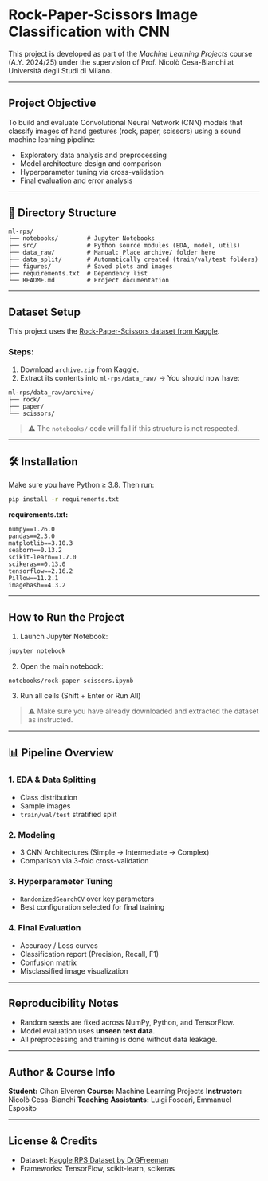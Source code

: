 # Rock-Paper-Scissors Image Classification with CNN

This project is developed as part of the *Machine Learning Projects* course (A.Y. 2024/25) under the supervision of Prof. Nicolò Cesa-Bianchi at Università degli Studi di Milano.

---

##  Project Objective

To build and evaluate Convolutional Neural Network (CNN) models that classify images of hand gestures (rock, paper, scissors) using a sound machine learning pipeline:

* Exploratory data analysis and preprocessing
* Model architecture design and comparison
* Hyperparameter tuning via cross-validation
* Final evaluation and error analysis

---

## 📁 Directory Structure

```
ml-rps/
├── notebooks/        # Jupyter Notebooks
├── src/              # Python source modules (EDA, model, utils)
├── data_raw/         # Manual: Place archive/ folder here
├── data_split/       # Automatically created (train/val/test folders)
├── figures/          # Saved plots and images
├── requirements.txt  # Dependency list
└── README.md         # Project documentation
```

---

## Dataset Setup

This project uses the [Rock-Paper-Scissors dataset from Kaggle](https://www.kaggle.com/datasets/drgfreeman/rockpaperscissors).

###  Steps:

1. Download `archive.zip` from Kaggle.
2. Extract its contents into `ml-rps/data_raw/` → You should now have:

```
ml-rps/data_raw/archive/
├── rock/
├── paper/
└── scissors/
```

> ⚠️ The `notebooks/` code will fail if this structure is not respected.

---

## 🛠️ Installation

Make sure you have Python ≥ 3.8. Then run:

```bash
pip install -r requirements.txt
```

**requirements.txt:**

```
numpy==1.26.0
pandas==2.3.0
matplotlib==3.10.3
seaborn==0.13.2
scikit-learn==1.7.0
scikeras==0.13.0
tensorflow==2.16.2
Pillow==11.2.1
imagehash==4.3.2
```

---

##  How to Run the Project

1. Launch Jupyter Notebook:

```bash
jupyter notebook
```

2. Open the main notebook:

```
notebooks/rock-paper-scissors.ipynb
```

3. Run all cells (Shift + Enter or Run All)

> ⚠️ Make sure you have already downloaded and extracted the dataset as instructed.

---

## 📊 Pipeline Overview

### 1. **EDA & Data Splitting**

* Class distribution
* Sample images
* `train/val/test` stratified split

### 2. **Modeling**

* 3 CNN Architectures (Simple → Intermediate → Complex)
* Comparison via 3-fold cross-validation

### 3. **Hyperparameter Tuning**

* `RandomizedSearchCV` over key parameters
* Best configuration selected for final training

### 4. **Final Evaluation**

* Accuracy / Loss curves
* Classification report (Precision, Recall, F1)
* Confusion matrix
* Misclassified image visualization

---

## Reproducibility Notes

* Random seeds are fixed across NumPy, Python, and TensorFlow.
* Model evaluation uses **unseen test data**.
* All preprocessing and training is done without data leakage.

---

##  Author & Course Info

**Student:** Cihan Elveren
**Course:** Machine Learning Projects
**Instructor:** Nicolò Cesa-Bianchi
**Teaching Assistants:** Luigi Foscari, Emmanuel Esposito

---

##  License & Credits

* Dataset: [Kaggle RPS Dataset by DrGFreeman](https://www.kaggle.com/datasets/drgfreeman/rockpaperscissors)
* Frameworks: TensorFlow, scikit-learn, scikeras
